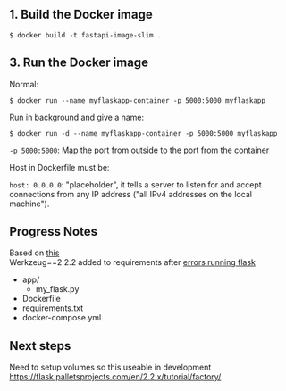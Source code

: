 

## 1. Build the Docker image

```console
$ docker build -t fastapi-image-slim .
```

## 3. Run the Docker image

Normal:


```console
$ docker run --name myflaskapp-container -p 5000:5000 myflaskapp
```

Run in background and give a name:

```console
$ docker run -d --name myflaskapp-container -p 5000:5000 myflaskapp
```



`-p 5000:5000`: Map the port from outside to the port from the container

Host in Dockerfile must be:

`host: 0.0.0.0`: "placeholder", it tells a server to listen for and accept connections from any IP address ("all IPv4 addresses on the local machine").

## Progress Notes
Based on [this](https://medium.com/geekculture/how-to-dockerize-your-flask-application-2d0487ecefb8) \
Werkzeug==2.2.2 added to requirements after [errors running flask](https://stackoverflow.com/questions/77213053/why-did-flask-start-failing-with-importerror-cannot-import-name-url-quote-fr) 




- app/
  - my_flask.py
- Dockerfile
- requirements.txt
- docker-compose.yml




## Next steps

Need to setup volumes so this useable in development \
https://flask.palletsprojects.com/en/2.2.x/tutorial/factory/
